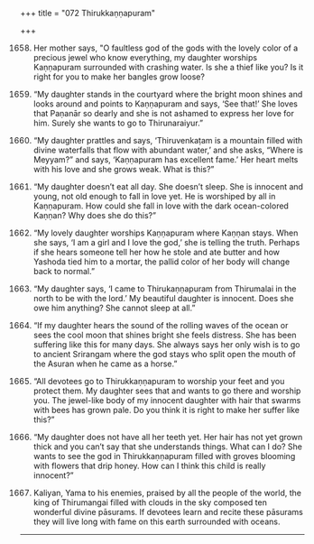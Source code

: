 +++
title = "072 Thirukkaṇṇapuram"

+++

1658. Her mother says,
      "O faultless god of the gods
      with the lovely color of a precious jewel who know everything,
      my daughter worships Kaṇṇapuram
      surrounded with crashing water.
      Is she a thief like you?
      Is it right for you to make her bangles grow loose?

1659. “My daughter stands in the courtyard
      where the bright moon shines and looks around
      and points to Kaṇṇapuram and says, ‘See that!’
      She loves that Paṇanār so dearly
      and she is not ashamed to express her love for him.
      Surely she wants to go to Thirunaraiyur.”

1660. “My daughter prattles and says,
      ‘Thiruvenkaṭam is a mountain filled with divine waterfalls
      that flow with abundant water,’
      and she asks, “Where is Meyyam?”
      and says, ‘Kaṇṇapuram has excellent fame.’
      Her heart melts with his love and she grows weak.
      What is this?”

1661. “My daughter doesn’t eat all day.
      She doesn’t sleep.
      She is innocent and young, not old enough to fall in love yet.
      He is worshiped by all in Kaṇṇapuram.
      How could she fall in love with the dark ocean-colored Kaṇṇan?
      Why does she do this?”

1662. “My lovely daughter worships Kaṇṇapuram
      where Kaṇṇan stays.
      When she says, ‘I am a girl and I love the god,’
      she is telling the truth.
      Perhaps if she hears someone tell her how he stole and ate butter
      and how Yashoda tied him to a mortar,
      the pallid color of her body will change back to normal.”

1663. “My daughter says, ‘I came to Thirukaṇṇapuram
      from Thirumalai in the north to be with the lord.’
      My beautiful daughter is innocent.
      Does she owe him anything?
      She cannot sleep at all.”

1664. “If my daughter hears the sound of the rolling waves of the ocean
      or sees the cool moon that shines bright she feels distress.
      She has been suffering like this for many days.
      She always says her only wish is to go to ancient Srirangam
      where the god stays who split open the mouth
      of the Asuran when he came as a horse.”

1665. “All devotees go to Thirukkaṇṇapuram
      to worship your feet and you protect them.
      My daughter sees that and wants to go there and worship you.
      The jewel-like body of my innocent daughter
      with hair that swarms with bees has grown pale.
      Do you think it is right to make her suffer like this?”

1666. “My daughter does not have all her teeth yet.
      Her hair has not yet grown thick
      and you can’t say that she understands things. What can I do?
      She wants to see the god in Thirukkaṇṇapuram
      filled with groves blooming with flowers that drip honey.
      How can I think this child is really innocent?”

1667. Kaliyan, Yama to his enemies,
      praised by all the people of the world,
      the king of Thirumangai filled with clouds in the sky
      composed ten wonderful divine pāsurams.
      If devotees learn and recite these pāsurams
      they will live long with fame on this earth surrounded with oceans.
------------
